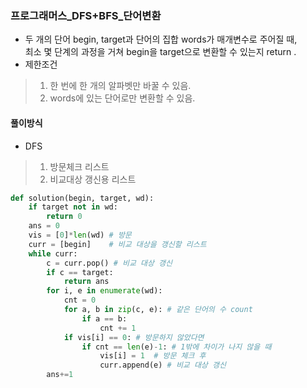 ### 프로그래머스_DFS+BFS_단어변환
- 두 개의 단어 begin, target과 단어의 집합 words가 매개변수로 주어질 때, <br>
  최소 몇 단계의 과정을 거쳐 begin을 target으로 변환할 수 있는지 return .
- 제한조건
> 1. 한 번에 한 개의 알파벳만 바꿀 수 있음.<br>
> 2. words에 있는 단어로만 변환할 수 있음.

#### 풀이방식
- DFS
> 1. 방문체크 리스트<br>
> 2. 비교대상 갱신용 리스트

```python
def solution(begin, target, wd):
    if target not in wd:
        return 0
    ans = 0
    vis = [0]*len(wd) # 방문
    curr = [begin]    # 비교 대상을 갱신할 리스트
    while curr:
        c = curr.pop() # 비교 대상 갱신
        if c == target:
            return ans
        for i, e in enumerate(wd):
            cnt = 0
            for a, b in zip(c, e): # 같은 단어의 수 count
                if a == b:
                    cnt += 1
            if vis[i] == 0: # 방문하지 않았다면
                if cnt == len(e)-1: # 1밖에 차이가 나지 않을 때
                    vis[i] = 1  # 방문 체크 후
                    curr.append(e) # 비교 대상 갱신
        ans+=1
```
